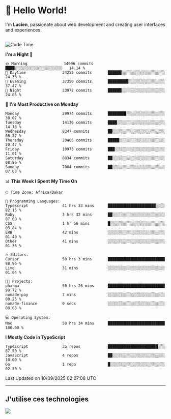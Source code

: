 # 👋 Hello World!

I'm **Lucien**, passionate about web development and creating user interfaces and experiences.

##

<!--START_SECTION:waka-->
![Code Time](http://img.shields.io/badge/Code%20Time-3%2C688%20hrs%2019%20mins-blue)

**I'm a Night 🦉** 

```text
🌞 Morning                14096 commits       ████░░░░░░░░░░░░░░░░░░░░░   14.14 % 
🌆 Daytime                24255 commits       ██████░░░░░░░░░░░░░░░░░░░   24.33 % 
🌃 Evening                37350 commits       █████████░░░░░░░░░░░░░░░░   37.47 % 
🌙 Night                  23972 commits       ██████░░░░░░░░░░░░░░░░░░░   24.05 % 
```
📅 **I'm Most Productive on Monday** 

```text
Monday                   29974 commits       ████████░░░░░░░░░░░░░░░░░   30.07 % 
Tuesday                  14136 commits       ████░░░░░░░░░░░░░░░░░░░░░   14.18 % 
Wednesday                8347 commits        ██░░░░░░░░░░░░░░░░░░░░░░░   08.37 % 
Thursday                 20405 commits       █████░░░░░░░░░░░░░░░░░░░░   20.47 % 
Friday                   10973 commits       ███░░░░░░░░░░░░░░░░░░░░░░   11.01 % 
Saturday                 8834 commits        ██░░░░░░░░░░░░░░░░░░░░░░░   08.86 % 
Sunday                   7004 commits        ██░░░░░░░░░░░░░░░░░░░░░░░   07.03 % 
```


📊 **This Week I Spent My Time On** 

```text
🕑︎ Time Zone: Africa/Dakar

💬 Programming Languages: 
TypeScript               41 hrs 33 mins      █████████████████████░░░░   82.15 % 
Ruby                     3 hrs 32 mins       ██░░░░░░░░░░░░░░░░░░░░░░░   07.00 % 
CSS                      1 hr 56 mins        █░░░░░░░░░░░░░░░░░░░░░░░░   03.84 % 
ERB                      42 mins             ░░░░░░░░░░░░░░░░░░░░░░░░░   01.40 % 
Other                    41 mins             ░░░░░░░░░░░░░░░░░░░░░░░░░   01.36 % 

🔥 Editors: 
Cursor                   50 hrs 3 mins       █████████████████████████   98.96 % 
Live                     31 mins             ░░░░░░░░░░░░░░░░░░░░░░░░░   01.04 % 

🐱‍💻 Projects: 
pharma                   50 hrs 26 mins      █████████████████████████   99.72 % 
nomade-pay               7 mins              ░░░░░░░░░░░░░░░░░░░░░░░░░   00.25 % 
nomade-finance           0 secs              ░░░░░░░░░░░░░░░░░░░░░░░░░   00.03 % 

💻 Operating System: 
Mac                      50 hrs 34 mins      █████████████████████████   100.00 % 
```

**I Mostly Code in TypeScript** 

```text
TypeScript               35 repos            ██████████████████████░░░   87.50 % 
JavaScript               4 repos             ██░░░░░░░░░░░░░░░░░░░░░░░   10.00 % 
Go                       1 repo              █░░░░░░░░░░░░░░░░░░░░░░░░   02.50 % 
```




 Last Updated on 10/09/2025 02:07:08 UTC
<!--END_SECTION:waka-->
---

## J'utilise ces technologies

<p align="left">
  <a href="https://skillicons.dev">
    <img src="https://skillicons.dev/icons?i=ts,js,go,ruby,css,scss,tailwind,react,vite,nextjs,docker,figma,ableton" />
  </a>
</p>

